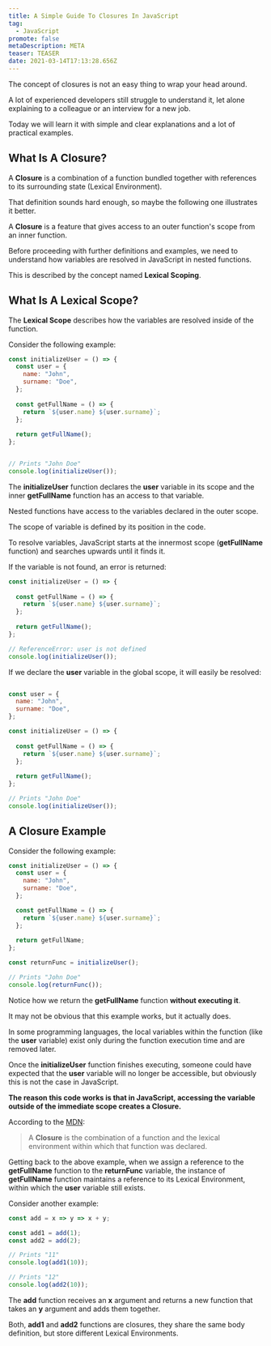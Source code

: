 ```yaml
---
title: A Simple Guide To Closures In JavaScript
tag:
  - JavaScript
promote: false
metaDescription: META
teaser: TEASER
date: 2021-03-14T17:13:28.656Z
---
```

The concept of closures is not an easy thing to wrap your head around. 

A lot of experienced developers still struggle to understand it, let alone explaining to a colleague or an interview for a new job.

Today we will learn it with simple and clear explanations and a lot of practical examples.

## What Is A Closure?

A **Closure** is a combination of a function bundled together with references to its surrounding state (Lexical Environment).

That definition sounds hard enough, so maybe the following one illustrates it better.

A **Closure** is a feature that gives access to an outer function's scope from an inner function.

Before proceeding with further definitions and examples, we need to understand how variables are resolved in JavaScript in nested functions.

This is described by the concept named **Lexical Scoping**.

## What Is A Lexical Scope?

The **Lexical Scope** describes how the variables are resolved inside of the function.

Consider the following example:

```javascript
const initializeUser = () => {
  const user = {
    name: "John",
    surname: "Doe",
  };
  
  const getFullName = () => {
    return `${user.name} ${user.surname}`;
  };
  
  return getFullName();
};


// Prints "John Doe"
console.log(initializeUser());
```

The **initializeUser** function declares the **user** variable in its scope and the inner **getFullName** function has an access to that variable.

Nested functions have access to the variables declared in the outer scope.

The scope of variable is defined by its position in the code. 

To resolve variables, JavaScript starts at the innermost scope (**getFullName** function) and searches upwards until it finds it.

If the variable is not found, an error is returned:

```javascript
const initializeUser = () => {
  
  const getFullName = () => {
    return `${user.name} ${user.surname}`;
  };
  
  return getFullName();
};

// ReferenceError: user is not defined
console.log(initializeUser());
```

If we declare the **user** variable in the global scope, it will easily be resolved:

```javascript

const user = {
  name: "John",
  surname: "Doe",
};

const initializeUser = () => {
  
  const getFullName = () => {
    return `${user.name} ${user.surname}`;
  };
  
  return getFullName();
};

// Prints "John Doe"
console.log(initializeUser());
```

## A Closure Example

Consider the following example:

```javascript
const initializeUser = () => {
  const user = {
    name: "John",
    surname: "Doe",
  };

  const getFullName = () => {
    return `${user.name} ${user.surname}`;
  };
  
  return getFullName;
};

const returnFunc = initializeUser();

// Prints "John Doe"
console.log(returnFunc());
```

Notice how we return the **getFullName** function **without executing it**.

It may not be obvious that this example works, but it actually does.

In some programming languages, the local variables within the function (like the **user** variable) exist only during the function execution time and are removed later.

Once the **initializeUser** function finishes executing, someone could have expected that the **user** variable will no longer be accessible, but obviously this is not the case in JavaScript.

**The reason this code works is that in JavaScript, accessing the variable outside of the immediate scope creates a Closure.**

According to the [MDN](https://developer.mozilla.org/en-US/docs/Web/JavaScript):

> A **Closure** is the combination of a function and the lexical environment within which that function was declared.

Getting back to the above example, when we assign a reference to the **getFullName** function to the **returnFunc** variable, the instance of **getFullName** function maintains a reference to its Lexical Environment, within which the **user** variable still exists.

Consider another example:

```javascript
const add = x => y => x + y;

const add1 = add(1);
const add2 = add(2);

// Prints "11"
console.log(add1(10));

// Prints "12"
console.log(add2(10));
```

The **add** function receives an **x** argument and returns a new function that takes an **y** argument and adds them together.

Both, **add1** and **add2** functions are closures, they share the same body definition, but store different Lexical Environments.